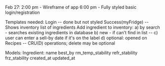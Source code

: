Feb 27:
2:00 pm - Wireframe of app
6:00 pm - Fully styled basic login/registration

Templates needed:
Login -- done but not styled
Success(myFridge) -- Shows inventory list of ingredients
  Add ingredient to inventory:
    a) by search - searches existing ingredients in database
    b) new - if can't find in list
    --
    c) user can enter a sell-by date if it's on the label
    d) optional: opened on
Recipes -- CRU(D) operations; delete may be optional

Models:
  Ingredient:
    name
    best_by
    rm_temp_stability
    refr_stability
    frz_stability
    created_at
    updated_at
